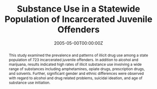 ---
title: "Substance Use in a Statewide Population of Incarcerated Juvenile Offenders"
authors:
- admin
date: "2005-05-00T00:00:00Z"
doi: "https://doi.org/10.1300/J394v02n01_09"

# Schedule page publish date (NOT publication's date).
publishDate: "2020-08-18T00:00:00Z"

# Publication type.
# Legend: 0 = Uncategorized; 1 = Conference paper; 2 = Journal article;
# 3 = Preprint / Working Paper; 4 = Report; 5 = Book; 6 = Book section;
# 7 = Thesis; 8 = Patent
publication_types: ["2"]

# Publication name and optional abbreviated publication name.
publication: Journal of Evidence-Based Social Work
publication_short: J Evid Base Soc Work

abstract: This study examined the prevalence and patterns of illicit drug use among a state population of 723 incarcerated juvenile offenders. In addition to alcohol and marijuana, results indicated high rates of illicit substance use involving a wide range of substances including amphetamines, opiate drugs, prescription drugs, and solvents. Further, significant gender and ethnic differences were observed with regard to alcohol and drug related problems, suicidal ideation, and age of substance use initiation.

# Summary. An optional shortened abstract.
# summary: Lorem ipsum dolor sit amet, consectetur adipiscing elit. Duis posuere tellus ac convallis placerat. Proin tincidunt magna sed ex sollicitudin condimentum.

tags:
- Substance abuse
- Juvenile offenders
- Incarcerated youth
- Adolescent substane use
- Juvenile justice
featured: true

links:
- name: Online Access
  url: https://www.tandfonline.com/doi/abs/10.1300/J394v02n01_09?journalCode=webs20
# url_pdf: '#'
# url_code: '#'
# url_dataset: '#'
# url_poster: '#'
# url_project: ''
# url_slides: ''
# url_source: '#'
# url_video: '#'

# Featured image
# To use, add an image named `featured.jpg/png` to your page's folder. 
# image:
#   caption: ''
#   focal_point: ""
#   preview_only: false

# Associated Projects (optional).
#   Associate this publication with one or more of your projects.
#   Simply enter your project's folder or file name without extension.
#   E.g. `internal-project` references `content/project/internal-project/index.md`.
#   Otherwise, set `projects: []`.
# projects:
# - internal-project

# Slides (optional).
#   Associate this publication with Markdown slides.
#   Simply enter your slide deck's filename without extension.
#   E.g. `slides: "example"` references `content/slides/example/index.md`.
#   Otherwise, set `slides: ""`.
# slides: example
---